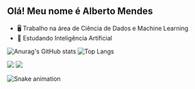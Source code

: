 ## Olá! Meu nome é Alberto Mendes

- 🖥️ Trabalho na área de Ciência de Dados e Machine Learning
- 📒 Estudando Inteligência Artificial

![Anurag's GitHub stats](https://github-readme-stats.vercel.app/api?username=albertomendess&show_icons=true&theme=blue_navy )
![Top Langs](https://github-readme-stats.vercel.app/api/top-langs/?username=albertomendess&layout=compact&theme=blue_navy )

<div> 
  <a href="https://www.instagram.com/albrt_mendes" target="_blank"><img src="https://img.shields.io/badge/-Instagram-%23E4405F?style=for-the-badge&logo=instagram&logoColor=white" target="_blank"></a>
  <a href="https://www.linkedin.com/in/alberto-emanuel-mendes" target="_blank"><img src="https://img.shields.io/badge/-LinkedIn-%230077B5?style=for-the-badge&logo=linkedin&logoColor=white" target="_blank"></a> 
  
</div>

![Snake animation](https://github.com/albertomendess/albertomendess/blob/output/github-contribution-grid-snake.svg)
